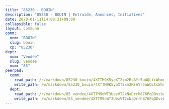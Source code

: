 ```yaml
---
title: "85230 - BOUIN"
description: "85230 - BOUIN | Entraide, Annonces, Initiatives"
date: 2020-01-11T14:09:21+09:00
collapsible: false
layout: commune
comm:
  nom: "BOUIN"
  slug: bouin
  cp: "85230"
dept:
  nom: "Vendée"
  slug: vendee
  num: "85"
peerpad:
  comm:
    read_path: /r/markdown/85230_bouin/4XTTM9K5yoXT2xm2RsAYr5aWQLtcWhmnUUQaZY9zQ9u6UDw2d
    write_path: /w/markdown/85230_bouin/4XTTM9K5yoXT2xm2RsAYr5aWQLtcWhmnUUQaZY9zQ9u6UDw2d-K3TgUqPPnGAEQ1b2cofMEyNPQqYCVymBBzKmsmJcYmDozQGSuKy56dHax65fswexhfPyGyA7hmdmJKpFyS8PqtYurtdPKexuDPg4pnB7FKyRBcjgKg7xgP5zjErJhPPJRohotaxu
  dept:
    read_path: /r/markdown/85_vendee/4XTTM9oWT3UezVT2xNaDrrh876PqDDvzbaovSPP6P6ha63Ezk
    write_path: /w/markdown/85_vendee/4XTTM9oWT3UezVT2xNaDrrh876PqDDvzbaovSPP6P6ha63Ezk-K3TgTz4T2Ao5CxcmNgKRpi6DXEbSZWgvvZNdT7V4KiJycR1vvtGLxg5iYYYKajishdNzKNazAywn7vjwqtQs859ALiENaqFJQsULDwd4rYqVPy8n3JbNCeuPxinCnetCgcSuCcyv
---
```



